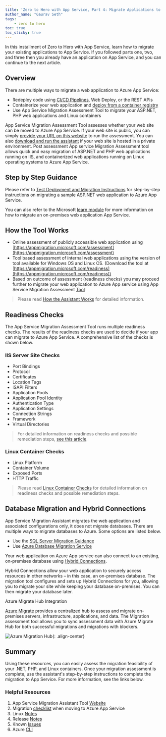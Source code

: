 ```yaml
---
title: 'Zero to Hero with App Service, Part 4: Migrate Applications to Azure App Service'
author_name: "Gaurav Seth"
tags: 
    - zero to hero
toc: true
toc_sticky: true
---
```


In this installment of Zero to Hero with App Service, learn how to migrate your existing applications to App Service. If you followed parts one, two, and three then you already have an application on App Service, and you can continue to the next article.

## Overview

There are multiple ways to migrate a web application to Azure App Service:

- Redeploy code using [CI/CD Pipelines](https://azure.github.io/AppService/2020/06/29/zero_to_hero_pt2.html), Web Deploy, or the REST APIs
- Containerize your web application and [deploy from a container registry](https://docs.microsoft.com/azure/app-service/containers/configure-custom-container)
- Use App Service Migration Assessment Tool to migrate your ASP.NET, PHP web applications and Linux containers

App Service Migration Assessment Tool assesses whether your web site can be moved to Azure App Service. If your web site is public, you can simply [provide your URL on this website](https://appmigration.microsoft.com/assessment/) to run the assessment. You can also [download and run the assistant](https://appmigration.microsoft.com/readiness) if your web site is hosted in a private environment. Post assessment App service Migration Assessment tool allows quick and easy migration of ASP.NET and PHP web applications running on IIS, and containerized web applications running on Linux operating systems to Azure App Service.

## Step by Step Guidance

Please refer to [Test Deployment and Migration Instructions](https://github.com/Azure/App-Service-Migration-Assistant/blob/master/MigrationDocs/Test%20Deployment%20%26%20Migration%20Instructions.docx) for step-by-step instructions on migrating a sample ASP.NET web application to Azure App Service.

You can also refer to the Microsoft [learn module](https://docs.microsoft.com/learn/modules/migrate-app-service-migration-assistant/) for more information on how to migrate an on-premises web application App Service.

## How the Tool Works

- Online assessment of publicly accessible web application using [https://appmigration.microsoft.com/assessment](https://appmigration.microsoft.com/assessment)
- Tool based assessment of internal web applications using the version of tool available for Windows OS and Linux OS. (Download the tool at [https://appmigration.microsoft.com/readiness](https://appmigration.microsoft.com/readiness))
- Based on outcome of assessment (readiness checks) you may proceed further to migrate your web application to Azure App service using App Service Migration Assessment [Tool](https://appmigration.microsoft.com/readiness)

> Please read [How the Assistant Works](https://github.com/Azure/App-Service-Migration-Assistant/wiki/How-the-Assistant-Works) for detailed information.

## Readiness Checks

The App Service Migration Assessment Tool runs multiple readiness checks. The results of the readiness checks are used to decide if your app can migrate to Azure App Service. A comprehensive list of the checks is shown below.

### IIS Server Site Checks

- Port Bindings
- Protocol
- Certificates
- Location Tags
- ISAPI Filters
- Application Pools
- Application Pool Identity
- Authentication Type
- Application Settings
- Connection Strings
- Framework
- Virtual Directories

> For detailed information on readiness checks and possible remediation steps, [see this article](https://github.com/Azure/App-Service-Migration-Assistant/wiki/Readiness-Checks#iis-server-site-checks).

### Linux Container Checks

- Linux Platform
- Container Volume
- Exposed Ports
- HTTP Traffic

> Please read [Linux Container Checks](https://github.com/Azure/App-Service-Migration-Assistant/wiki/Readiness-Checks#linux-running-container-checks) for detailed information on readiness checks and possible remediation steps.

## Database Migration and Hybrid Connections

App Service Migration Assistant migrates the web application and associated configurations only, it does not migrate databases. There are multiple ways to migrate databases to Azure. Some options are listed below.

- Use the [SQL Server Migration Guidance](https://azure.microsoft.com/migration/sql-server/)
- Use [Azure Database Migration Service](https://docs.microsoft.com/azure/dms/dms-overview)

Your web application on Azure App service can also connect to an existing, on-premises database using [Hybrid Connections](https://docs.microsoft.com/azure/app-service/app-service-hybrid-connections).

Hybrid Connections allow your web application to securely access resources in other networks – in this case, an on-premises database. The migration tool configures and sets up Hybrid Connections for you, allowing you to migrate your site while keeping your database on-premises. You can then migrate your database later.

Azure Migrate Hub Integration

[Azure Migrate](https://azure.microsoft.com/services/azure-migrate/) provides a centralized hub to assess and migrate on-premises servers, infrastructure, applications, and data. The Migration assessment tool allows you to sync assessment data with Azure Migrate Hub for both successful migrations and migrations with blockers.

![Azure Migration Hub]({{site.baseurl}}/media/2020/07/migration_hub.png){: .align-center}

## Summary

Using these resources, you can easily assess the migration feasibility of your .NET, PHP, and Linux containers. Once your migration assessment is complete, use the assistant&#39;s step-by-step instructions to complete the migration to App Service. For more information, see the links below.

### Helpful Resources

1. App Service Migration Assistant Tool [Website](https://appmigration.microsoft.com/)
1. Migration [checklist](https://azure.microsoft.com/en-us/blog/migration-checklist-when-moving-to-azure-app-service/) when moving to Azure App Service
1. Linux [Notes](https://github.com/Azure/App-Service-Migration-Assistant/wiki/Linux-Notes)
1. Release [Notes](https://github.com/Azure/App-Service-Migration-Assistant/wiki/Release-Notes)
1. Known [Issues](https://github.com/Azure/App-Service-Migration-Assistant/wiki/Known-Issues)
1. Azure [CLI](https://github.com/Azure/App-Service-Migration-Assistant/wiki/Using-Azure-CLI)
